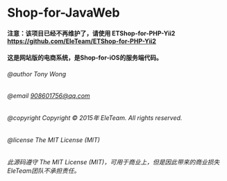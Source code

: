 # Shop-for-JavaWeb

#### 注意：该项目已经不再维护了，请使用 ETShop-for-PHP-Yii2    https://github.com/EleTeam/ETShop-for-PHP-Yii2

#### 这是网站版的电商系统，是Shop-for-iOS的服务端代码。

###### @author Tony Wong
###### @email 908601756@qq.com
###### @copyright Copyright © 2015年 EleTeam. All rights reserved.
###### @license The MIT License (MIT)

###### 此源码遵守 The MIT License (MIT)，可用于商业上，但是因此带来的商业损失EleTeam团队不承担责任。
